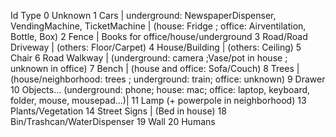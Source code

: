 Id Type 
0 Unknown
1 Cars | underground: NewspaperDispenser, VendingMachine, TicketMachine | (house: Fridge ; office: Airventilation, Bottle, Box)
2 Fence | Books for office/house/underground
3 Road/Road Driveway | (others: Floor/Carpet)
4 House/Building | (others: Ceiling)
5 Chair
6 Road Walkway | (underground: camera ;Vase/pot in house ; unknown in office)
7 Bench | (house and office: Sofa/Couch)
8 Trees | (house/neighborhood: trees ; underground: train; office: unknown)
9 Drawer
10 Objects... (underground: phone; house: mac; office: laptop, keyboard, folder, mouse, mousepad...)|
11 Lamp (+ powerpole in neighborhood)
13 Plants/Vegetation 
14 Street Signs | (Bed in house)
18 Bin/Trashcan/WaterDispenser
19 Wall
20 Humans
